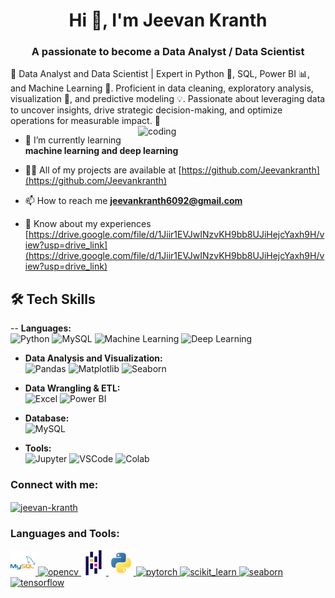 <h1 align="center">Hi 👋, I'm Jeevan Kranth</h1>
<h3 align="center">A passionate to become a Data Analyst / Data Scientist</h3>
🌟 Data Analyst and Data Scientist | Expert in Python 🐍, SQL, Power BI 📊, and Machine Learning 🤖. Proficient in data cleaning, exploratory analysis, visualization 🌟, and predictive modeling 💡. Passionate about leveraging data to uncover insights, drive strategic decision-making, and optimize operations for measurable impact. 🚀
<image align="right" alt="coding" width="300" src=https://static.wixstatic.com/media/3eee0b_8b6780c6bd8245ecafdbe55d8db7e2df~mv2.gif>

- 🌱 I’m currently learning **machine learning and deep learning**

- 👨‍💻 All of my projects are available at [https://github.com/Jeevankranth](https://github.com/Jeevankranth)

- 📫 How to reach me **jeevankranth6092@gmail.com**

- 📄 Know about my experiences [https://drive.google.com/file/d/1Jiir1EVJwINzvKH9bb8UJiHejcYaxh9H/view?usp=drive_link](https://drive.google.com/file/d/1Jiir1EVJwINzvKH9bb8UJiHejcYaxh9H/view?usp=drive_link)

## 🛠️ Tech Skills
-- **Languages:**  
  ![Python](https://img.shields.io/badge/-Python-3776AB?style=flat&logo=python&logoColor=white) 
  ![MySQL](https://img.shields.io/badge/-MySQL-4479A1?style=flat&logo=mysql&logoColor=white) 
  ![Machine Learning](https://img.shields.io/badge/-Machine%20Learning-102230?style=flat&logo=scikit-learn&logoColor=white) 
  ![Deep Learning](https://img.shields.io/badge/-Deep%20Learning-FF6F00?style=flat&logo=pytorch&logoColor=white)

- **Data Analysis and Visualization:**  
  ![Pandas](https://img.shields.io/badge/-Pandas-150458?style=flat&logo=pandas&logoColor=white) 
  ![Matplotlib](https://img.shields.io/badge/-Matplotlib-E34F26?style=flat&logo=plotly&logoColor=white) 
  ![Seaborn](https://img.shields.io/badge/-Seaborn-1572B6?style=flat&logo=plotly&logoColor=white)

- **Data Wrangling & ETL:**  
  ![Excel](https://img.shields.io/badge/-Excel-217346?style=flat&logo=microsoft-excel&logoColor=white) 
  ![Power BI](https://img.shields.io/badge/-Power%20BI-F2C811?style=flat&logo=power-bi&logoColor=black)

- **Database:**  
  ![MySQL](https://img.shields.io/badge/-MySQL-4479A1?style=flat&logo=mysql&logoColor=white)

- **Tools:**  
  ![Jupyter](https://img.shields.io/badge/-Jupyter-F37626?style=flat&logo=jupyter&logoColor=white) 
  ![VSCode](https://img.shields.io/badge/-VSCode-007ACC?style=flat&logo=visual-studio-code&logoColor=white) 
  ![Colab](https://img.shields.io/badge/-Google%20Colab-F9AB00?style=flat&logo=google-colab&logoColor=black)



<h3 align="left">Connect with me:</h3>
<p align="left">
<a href="https://linkedin.com/in/jeevan-kranth" target="blank"><img align="center" src="https://raw.githubusercontent.com/rahuldkjain/github-profile-readme-generator/master/src/images/icons/Social/linked-in-alt.svg" alt="jeevan-kranth" height="30" width="40" /></a>
</p>

<h3 align="left">Languages and Tools:</h3>
<p align="left"> <a href="https://www.mysql.com/" target="_blank" rel="noreferrer"> <img src="https://raw.githubusercontent.com/devicons/devicon/master/icons/mysql/mysql-original-wordmark.svg" alt="mysql" width="40" height="40"/> </a> <a href="https://opencv.org/" target="_blank" rel="noreferrer"> <img src="https://www.vectorlogo.zone/logos/opencv/opencv-icon.svg" alt="opencv" width="40" height="40"/> </a> <a href="https://pandas.pydata.org/" target="_blank" rel="noreferrer"> <img src="https://raw.githubusercontent.com/devicons/devicon/2ae2a900d2f041da66e950e4d48052658d850630/icons/pandas/pandas-original.svg" alt="pandas" width="40" height="40"/> </a> <a href="https://www.python.org" target="_blank" rel="noreferrer"> <img src="https://raw.githubusercontent.com/devicons/devicon/master/icons/python/python-original.svg" alt="python" width="40" height="40"/> </a> <a href="https://pytorch.org/" target="_blank" rel="noreferrer"> <img src="https://www.vectorlogo.zone/logos/pytorch/pytorch-icon.svg" alt="pytorch" width="40" height="40"/> </a> <a href="https://scikit-learn.org/" target="_blank" rel="noreferrer"> <img src="https://upload.wikimedia.org/wikipedia/commons/0/05/Scikit_learn_logo_small.svg" alt="scikit_learn" width="40" height="40"/> </a> <a href="https://seaborn.pydata.org/" target="_blank" rel="noreferrer"> <img src="https://seaborn.pydata.org/_images/logo-mark-lightbg.svg" alt="seaborn" width="40" height="40"/> </a> <a href="https://www.tensorflow.org" target="_blank" rel="noreferrer"> <img src="https://www.vectorlogo.zone/logos/tensorflow/tensorflow-icon.svg" alt="tensorflow" width="40" height="40"/> </a> </p>

